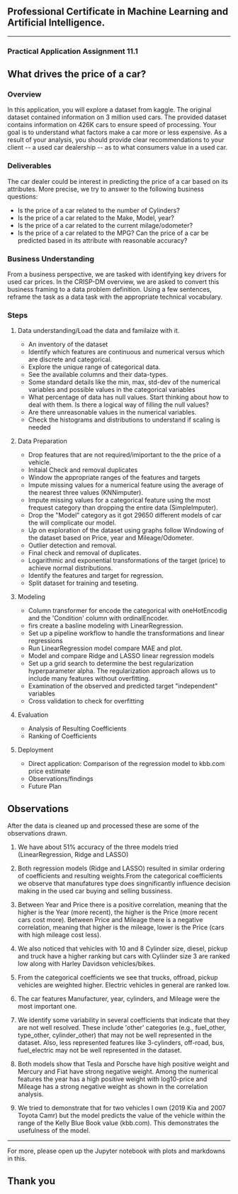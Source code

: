 

## Professional Certificate in Machine Learning and Artificial Intelligence.
---

### Practical Application Assignment 11.1
## What drives the price of a car?
### Overview
In this application, you will explore a dataset from kaggle. The original dataset contained information on 3 million used cars. The provided dataset contains information on 426K cars to ensure speed of processing. Your goal is to understand what factors make a car more or less expensive. As a result of your analysis, you should provide clear recommendations to your client -- a used car dealership -- as to what consumers value in a used car.
### Deliverables
The car dealer could be interest in predicting the price of a car based on its attributes. More precise, we try to answer to the following business questions:

+ Is the price of a car related to the number of Cylinders?
+ Is the price of a car related to the Make, Model, year?
+ Is the price of a car related to the current milage/odometer?
+ Is the price of a car related to the MPG? Can the price of a car be predicted based in its attribute with reasonable accuracy?


### Business Understanding
From a business perspective, we are tasked with identifying key drivers for used car prices. In the CRISP-DM overview,
we are asked to convert this business framing to a data problem definition. Using a few sentences, reframe the task as a
data task with the appropriate technical vocabulary.

### Steps 
1. Data understanding/Load the data and familaize with it.
	+ An inventory of the dataset
	+ Identify which features are continuous and numerical versus which are discrete and categorical.
	+ Explore the unique range of categorical data.
	+ See the available columns and their data-types.
	+ Some standard details like the min, max, std-dev of the numerical variables and possible values in the categorical variables
	+ What percentage of data has null values. Start thinking about how to deal with them. Is there a logical way of filling the null values?
	+ Are there unreasonable values in the numerical variables. 	
	+ Check the histograms and distributions to understand if scaling is needed
2. Data Preparation
	+ Drop features that are not required/imiportant to the the price of a vehicle.
	+ Initaial Check and removal duplicates
	+ Window the appropriate ranges of the features and targets
	+ Impute missing values for a numerical feature using the average of the nearest three values (KNNimputer).
	+ Impute missing values for a categorical feature using the most frequest category than dropping the entire data (SimpleImputer).
	+ Drop the "Model" category as it got 29650 different models of car the will complicate our model.
	+ Up on exploration of the dataset using graphs follow Windowing of the dataset based on Price, year and Mileage/Odometer.
	+ Outlier detection and removal.
	+ Final check and removal of duplicates.
	+ Logarithmic and exponential transformations of the target (price) to achieve normal distributions.
	+ Identify the features and target for regression.
	+ Split dataset for training and teseting.
3. Modeling
	+ Column transformer for encode the categorical with oneHotEncodig and the 'Condition' column with ordinalEncoder.
	+ firs create a basline modeling with LinearRegression.
	+ Set up a pipeline workflow to handle the transformations and linear regressions
	+ Run LinearRegression model compare MAE and plot.
	+ Model and compare Ridge and LASSO linear regression models
	+ Set up a grid search to determine the best regularization hyperparameter alpha. The regularization approach allows us to include many features without overfitting.
	+ Examination of the observed and predicted target "independent" variables
	+ Cross validation to check for overfitting
4. Evaluation
	+ Analysis of Resulting Coefficients
	+ Ranking of Coefficients

5. Deployment
	+ Direct application: Comparison of the regression model to kbb.com price estimate
	+ Observations/findings
	+ Future Plan


## Observations

After the data is cleaned up and processed these are some of the observations drawn.

1. We have about 51% accuracy of the three models tried (LinearRegression, Ridge and LASSO)

2. Both regression models (Ridge and LASSO) resulted in similar ordering of coefficients and resulting weights.From the categorical coefficients we observe that manufatures type does singnificantly influence decision making in the used car buying and selling bussiness.

3. Between Year and Price there is a positive correlation, meaning that the higher is the Year (more recent), the higher is the Price (more recent cars cost more). Between Price and Mileage there is a negative correlation, meaning that higher is the mileage, lower is the Price (cars with high mileage cost less).

4. We also noticed that vehicles with 10 and 8 Cylinder size, diesel, pickup and truck have a higher ranking but cars with Cyliinder size 3 are ranked low along with Harley Davidson vehicles/bikes.

5. From the categorical coefficients we see that trucks, offroad, pickup vehicles are weighted higher. Electric vehicles in general are ranked low.

6. The car features Manufacturer, year, cylinders, and Mileage were the most important one.

7. We identify some variability in several coefficients that indicate that they are not well resolved. These include 'other' categories (e.g., fuel_other, type_other, cylinder_other) that may not be well represented in the dataset. Also, less represented features like 3-cylinders, off-road, bus, fuel_electric may not be well represented in the dataset.

8. Both models show that Tesla and Porsche have high positive weight and Mercury and Fiat have strong negative weight. Among the numerical features  the year has a high positive weight with log10-price and Mileage has a strong negative weight as shown in the correlation analysis. 

9. We tried to demonstrate that for two vehicles I own (2019 Kia and 2007 Toyota Camr) but  the model predicts the value of the vehicle within the range of the Kelly Blue Book value (kbb.com). This demonstrates the usefulness of the model.


---

For more, please open up the Jupyter notebook with plots and markdowns in this.



## Thank you

 